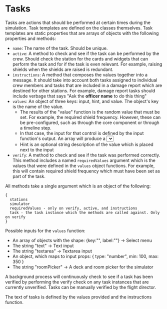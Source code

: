 # Tasks

Tasks are actions that should be performed at certain times during the
simulation. Task templates are defined on the classes themselves. Task templates
are static properties that are arrays of objects with the following properties
and methods:

- `name`: The name of the task. Should be unique.
- `active`: A method to check and see if the task can be performed by the crew.
  Should check the station for the cards and widgets that can perform the task
  and for if the task is even relevant. For example, raising shields when the
  shields are raised is redundant.
- `instructions`: A method that composes the values together into a message. It
  should take into account both tasks assigned to individual crew members and
  tasks that are included in a damage report which are destined for other
  stations. For example, damage report tasks should include verbage that says
  "Ask the **officer name** to do this thing"
- `values`: An object of three keys: input, hint, and value. The object's key is
  the name of the value.
  - The results of the "value" function is the random value that must be set.
    For example, the required shield frequency. However, these can be
    pre-configured, such as through the core component or through a timeline
    step.
  - In that case, the input for that control is defined by the input function's
    output. An array will produce a <select> control, the string "text" will
    produce a text input, etc. Note that, in some cases, mission timelines will
    have to manually input a value to be interpolated, such as the name or type
    of a system.
  - Hint is an optional string description of the value which is placed next to
    the input
- `verify`: A method to check and see if the task was performed correctly. This
  method includes a named `requiredValues` argument which is the values that
  were defined in the `values` object functions. For example, this will contain
  required shield frequency which must have been set as part of the task.

All methods take a single argument which is an object of the following:

```
{
  stations
  simulator
  requiredValues - only on verify, active, and instructions
  task - the task instance which the methods are called against. Only on verify
}
```

Possible inputs for the `values` function:

- An array of objects with the shape: {key:"", label:""} -> Select menu
- The string "text" -> Text input
- The string "textarea" -> Textarea input
- An object, which maps to input props: { type: "number", min: 100, max: 350 }
- The string "roomPicker" -> A deck and room picker for the simulator

A background process will continuously check to see if a task has been verified
by performing the verify check on any task instances that are currently
unverified. Tasks can be manually verified by the flight director.

The text of tasks is defined by the values provided and the instructions
function.
